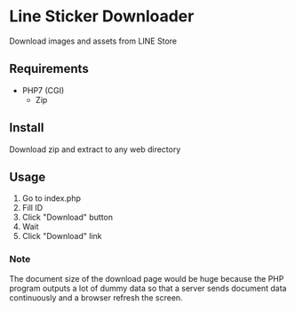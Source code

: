 # Line Sticker Downloader

Download images and assets from LINE Store

## Requirements

- PHP7 (CGI)
  - Zip

## Install

Download zip and extract to any web directory

## Usage

1. Go to index.php
2. Fill ID
3. Click "Download" button
4. Wait
5. Click "Download" link

### Note

The document size of the download page would be huge because the PHP program outputs a lot of dummy data so that a server sends document data continuously and a browser refresh the screen.
